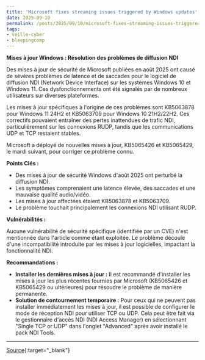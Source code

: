 ```yaml
---
title: 'Microsoft fixes streaming issues triggered by Windows updates'
date: 2025-09-10
permalink: /posts/2025/09/10/microsoft-fixes-streaming-issues-triggered-by-windows-updates/
tags:
- veille-cyber
- bleepingcomp
---
```

**Mises à jour Windows : Résolution des problèmes de diffusion NDI**

Des mises à jour de sécurité de Microsoft publiées en août 2025 ont causé de sévères problèmes de latence et de saccades pour le logiciel de diffusion NDI (Network Device Interface) sur les systèmes Windows 10 et Windows 11. Ces dysfonctionnements ont été signalés par de nombreux utilisateurs sur diverses plateformes.

Les mises à jour spécifiques à l'origine de ces problèmes sont KB5063878 pour Windows 11 24H2 et KB5063709 pour Windows 10 21H2/22H2. Ces correctifs pouvaient entraîner des pertes inattendues de trafic NDI, particulièrement sur les connexions RUDP, tandis que les communications UDP et TCP restaient stables.

Microsoft a déployé de nouvelles mises à jour, KB5065426 et KB5065429, le mardi suivant, pour corriger ce problème connu.

**Points Clés :**

*   Des mises à jour de sécurité Windows d'août 2025 ont perturbé la diffusion NDI.
*   Les symptômes comprenaient une latence élevée, des saccades et une mauvaise qualité audio/vidéo.
*   Les mises à jour affectées étaient KB5063878 et KB5063709.
*   Le problème touchait principalement les connexions NDI utilisant RUDP.

**Vulnérabilités :**

Aucune vulnérabilité de sécurité spécifique (identifiée par un CVE) n'est mentionnée dans l'article comme étant exploitée. Le problème découle d'une incompatibilité introduite par les mises à jour logicielles, impactant la fonctionnalité NDI.

**Recommandations :**

*   **Installer les dernières mises à jour :** Il est recommandé d'installer les mises à jour les plus récentes fournies par Microsoft (KB5065426 et KB5065429 ou ultérieures) pour résoudre le problème de manière permanente.
*   **Solution de contournement temporaire :** Pour ceux qui ne peuvent pas installer immédiatement les mises à jour, il est possible de configurer le mode de réception NDI pour utiliser TCP ou UDP. Cela peut être fait via le gestionnaire d'accès NDI (NDI Access Manager) en sélectionnant "Single TCP or UDP" dans l'onglet "Advanced" après avoir installé le pack NDI Tools.

---
[Source](https://www.bleepingcomputer.com/news/microsoft/microsoft-fixes-streaming-issues-triggered-by-windows-updates/){:target="_blank"}
